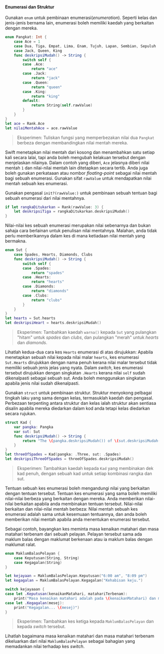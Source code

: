 #### Enumerasi dan Struktur

Gunakan `enum` untuk pembinaan enumerasi(*enumeration*). Seperti kelas dan jenis-jenis bernama lain, enumerasi boleh memiliki kaedah yang berkaitan dengan mereka.

```swift
enum Pangkat: Int {
    case Ace = 1
    case Dua, Tiga, Empat, Lima, Enam, Tujuh, Lapan, Sembian, Sepuluh
    case Jack, Queen, King
    func deskripsiMudah() -> String {
        switch self {
        case .Ace:
            return "ace"
        case .Jack:
            return "jack"
        case .Queen:
            return "queen"
        case .King:
            return "king"
        default:
            return String(self.rawValue)
        }
    }
}
let ace = Rank.Ace
let nilaiMentahAce = ace.rawValue
```

> Eksperimen: Tuliskan fungsi yang memperbezakan nilai dua `Pangkat` berbeza dengan membandingkan nilai mentah mereka.

Swift menetapkan nilai mentah dari kosong dan menambahkan satu setiap kali secara lalai, tapi anda boleh mengubah kelakuan tersebut dengan menjelaskan nilainya. Dalam contoh yang diberi, `Ace` jelasnya diberi nilai mentah `1` dan nilai-nilai mentah lain ditetapkan secara tertib. Anda juga boleh gunakan perkataaan atau nombor *floating-point* sebagai nilai mentah bagi sebuah enumerasi. Gunakan sifat `rawValue` untuk mendapatkan nilai mentah sebuah kes enumerasi.

Gunakan pengasal `init?(rawValue:)` untuk pembinaan sebuah tentuan bagi sebuah enumerasi dari nilai mentahnya.

```swift
if let rangkaDitukarkan = Rank(rawValue: 3) {
    let deskripsiTiga = rangkaDitukarkan.deskripsiMudah()
}
```

Nilai-nilai kes sebuah enumerasi merupakan nilai sebenarnya dan bukan sahaja cara berlainan untuk penulisan nilai mentahnya. Malahan, anda tidak perlu memberikannya dalam kes di mana ketiadaan nilai mentah yang bermakna.

```swift
enum Sut {
    case Spades, Hearts, Diamonds, Clubs
    func deskripsiMudah() -> String {
        switch self {
        case .Spades:
            return "spades"
        case .Hearts:
            return "hearts"
        case .Diamonds:
            return "diamonds"
        case .Clubs:
            return "clubs"
        }
    }
}
let hearts = Sut.hearts
let deskripsiHeart = hearts.deskripsiMudah()
```

> Eksperimen: Tambahkan kaedah `warna()` kepada `Sut` yang pulangkan "hitam" untuk *spades* dan *clubs*, dan pulangkan "merah" untuk *hearts* dan *diamonds*.

Lihatlah kedua-dua cara kes `Hearts` enumerasi di atas dirujukkan: Apabila menetapkan sebuah nilai kepada nilai malar `hearts`, kes enumerasi `Sut.Hearts` dirujukkan dengan nama penuh kerana nilai malar tersebut tidak memiliki sebuah jenis jelas yang nyata. Dalam *switch*, kes enumerasi tersebut dirujukkan dengan singkatan `.Hearts` kerana nilai `self` sudah dikenalpasti sebagai sebuah sut. Anda boleh menggunakan singkatan apabila jenis nilai sudah dikenalpasti.

Gunakan `struct` untuk pembinaan struktur. Struktur menyokong pelbagai tingkah laku yang sama dengan kelas, termasuklah kaedah dan pengasal. Perbezaan terpenting antara struktur dan kelas ialah struktur akan sentiasa disalin apabila mereka diedarkan dalam kod anda tetapi kelas diedarkan secara rujukan.

```swift
struct Kad {
    var pangka: Pangka
    var sut: Sut
    func deskripsiMudah() -> String {
        return "The \(pangka.deskripsiMudah()) of \(sut.deskripsiMudah())"
    }
}
let threeOfSpades = Kad(pangka: .Three, sut: .Spades)
let deskripsiThreeOfSpades = threeOfSpades.deskripsiMudah()
```

> Eksperimen: Tambahkan kaedah kepada `Kad` yang membinakan dek kad penuh, dengan sebuah kad untuk setiap kombinasi rangka dan sut.

Tentuan sebuah kes enumerasi boleh mengandungi nilai yang berkaitan dengan tentuan tersebut. Tentuan kes enumerasi yang sama boleh memiliki nilai-nilai berbeza yang berkaitan dengan mereka. Anda memberikan nilai-nilai berkaitan apabila anda membinakan tentuan tersebut. Nilai-nilai berkaitan dan nilai-nilai mentah berbeza: Nilai mentah sebuah kes enumerasi adalah sama untuk kesemuaan tentuannya, dan anda boleh memberikan nilai mentah apabila anda menentukan enumerasi tersebut.

Sebagai contoh, bayangkan kes meminta masa kenaikan matahari dan masa matahari terbenam dari sebuah pelayan. Pelayan tersebut sama ada maklum balas dengan maklumat berkenaan atau ia maklum balas dengan maklumat ralat.

```swift
enum MaklumBalasPelayan {
    case Keputusan(String, String)
    case Kegagalan(String)
}

let kejayaan = MaklumBalasPelayan.Keputusan("6:00 am", "8:09 pm")
let kegagalan = MaklumBalasPelayan.Kegagalan("Kehabisan keju.")

switch kejayaaan {
case let .Keputusan(kenaikanMatahari, matahariTerbenam):
    print("Masa kenaikan matahari adalah pada \(kenaikanMatahari) dan masa matahari terbenam adalah pada \(matahariTerbenam).")
case let .Kegagalan(mesej):
    print("Kegagalan... \(mesej)")
}
```

> Eksperimen: Tambahkan kes ketiga kepada `MaklumBalasPelayan` dan kepada *switch* tersebut.

Lihatlah bagaimana masa kenaikan matahari dan masa matahari terbenam dikeluarkan dari nilai `MaklumBalasPelayan` sebagai bahagian yang memadankan nilai terhadap kes *switch*.
